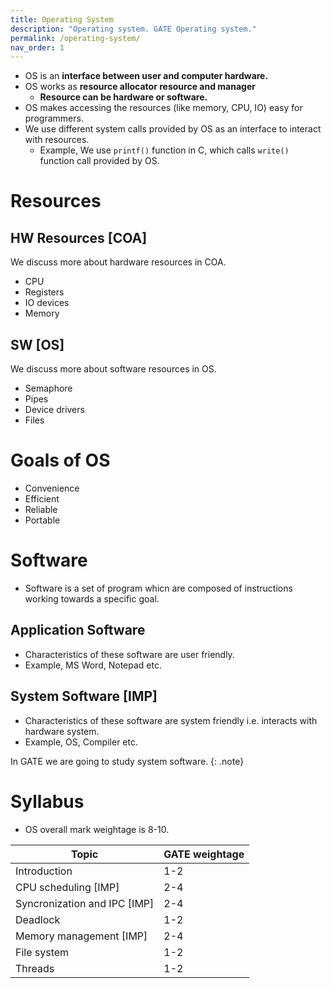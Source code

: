 ```yaml
---
title: Operating System
description: "Operating system. GATE Operating system."
permalink: /operating-system/
nav_order: 1
---
```


- OS is an **interface between user and computer hardware.**    
- OS works as **resource allocator resource and manager**
    - **Resource can be hardware or software.**
- OS makes accessing the resources (like memory, CPU, IO) easy for programmers.
- We use different system calls provided by OS as an interface to interact with resources.
    - Example, We use `printf()` function in C, which calls `write()` function call provided by OS.

# Resources

## HW Resources [COA]

We discuss more about hardware resources in COA.


- CPU
- Registers
- IO devices
- Memory

## SW  [OS]

We discuss more about software resources in OS.

- Semaphore
- Pipes
- Device drivers
- Files

# Goals of OS

- Convenience
- Efficient
- Reliable
- Portable

# Software

- Software is a set of program whicn are composed of instructions working towards a specific goal.

## Application Software

- Characteristics of these software are user friendly.
- Example, MS Word, Notepad etc.

## System Software [IMP]

- Characteristics of these software are system friendly i.e. interacts with hardware system.
- Example, OS, Compiler etc.

In GATE we are going to study system software.
{: .note}

# Syllabus

- OS overall mark weightage is 8-10.

|Topic|GATE weightage|
|-|-|
|Introduction|1-2|
|CPU scheduling [IMP]|2-4|
|Syncronization and IPC [IMP]|2-4|
|Deadlock|1-2|
|Memory management [IMP]|2-4|
|File system|1-2|
|Threads|1-2|